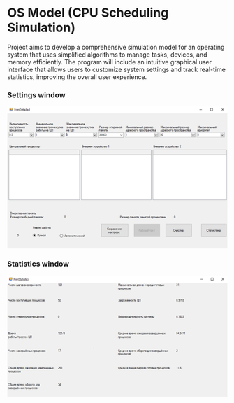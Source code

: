 # OS Model (CPU Scheduling Simulation)
Project aims to develop a comprehensive simulation model for an operating system that uses simplified algorithms to manage tasks, devices, and memory efficiently. The program will include an intuitive graphical user interface that allows users to customize system settings and track real-time statistics, improving the overall user experience.

### Settings window
![Settings window](readme-settings.png)

### Statistics window
![Statistics window](readme-statistics.png)
